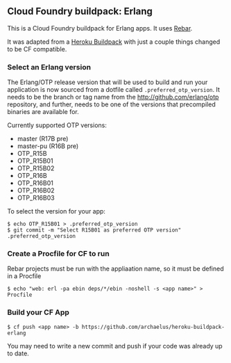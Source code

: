 ## Cloud Foundry buildpack: Erlang

This is a Cloud Foundry buildpack for Erlang apps. It uses [Rebar](https://github.com/basho/rebar).

It was adapted from a [Heroku Buildpack](https://github.com/archaelus/heroku-buildpack-erlang) with just a couple things changed to be CF compatible.

### Select an Erlang version

The Erlang/OTP release version that will be used to build and run your application is now sourced from a dotfile called `.preferred_otp_version`. It needs to be the branch or tag name from the http://github.com/erlang/otp repository, and further, needs to be one of the versions that precompiled binaries are available for.

Currently supported OTP versions:

* master (R17B pre)
* master-pu (R16B pre)
* OTP_R15B
* OTP_R15B01
* OTP_R15B02
* OTP_R16B
* OTP_R16B01
* OTP_R16B02
* OTP_R16B03

To select the version for your app:

    $ echo OTP_R15B01 > .preferred_otp_version
    $ git commit -m "Select R15B01 as preferred OTP version" .preferred_otp_version

### Create a Procfile for CF to run

Rebar projects must be run with the appliaation name, so it must be defined in a Procfile

    $ echo "web: erl -pa ebin deps/*/ebin -noshell -s <app name>" > Procfile

### Build your CF App

    $ cf push <app name> -b https://github.com/archaelus/heroku-buildpack-erlang

You may need to write a new commit and push if your code was already up to date.
